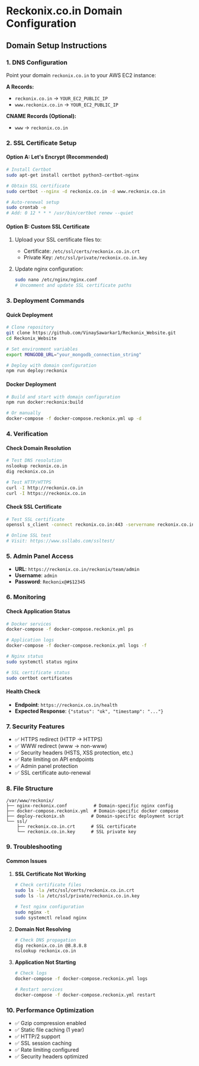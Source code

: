 # Reckonix.co.in Domain Configuration

## Domain Setup Instructions

### 1. DNS Configuration
Point your domain `reckonix.co.in` to your AWS EC2 instance:

**A Records:**
- `reckonix.co.in` → `YOUR_EC2_PUBLIC_IP`
- `www.reckonix.co.in` → `YOUR_EC2_PUBLIC_IP`

**CNAME Records (Optional):**
- `www` → `reckonix.co.in`

### 2. SSL Certificate Setup

#### Option A: Let's Encrypt (Recommended)
```bash
# Install Certbot
sudo apt-get install certbot python3-certbot-nginx

# Obtain SSL certificate
sudo certbot --nginx -d reckonix.co.in -d www.reckonix.co.in

# Auto-renewal setup
sudo crontab -e
# Add: 0 12 * * * /usr/bin/certbot renew --quiet
```

#### Option B: Custom SSL Certificate
1. Upload your SSL certificate files to:
   - Certificate: `/etc/ssl/certs/reckonix.co.in.crt`
   - Private Key: `/etc/ssl/private/reckonix.co.in.key`

2. Update nginx configuration:
   ```bash
   sudo nano /etc/nginx/nginx.conf
   # Uncomment and update SSL certificate paths
   ```

### 3. Deployment Commands

#### Quick Deployment
```bash
# Clone repository
git clone https://github.com/VinaySawarkar1/Reckonix_Website.git
cd Reckonix_Website

# Set environment variables
export MONGODB_URL="your_mongodb_connection_string"

# Deploy with domain configuration
npm run deploy:reckonix
```

#### Docker Deployment
```bash
# Build and start with domain configuration
npm run docker:reckonix:build

# Or manually
docker-compose -f docker-compose.reckonix.yml up -d
```

### 4. Verification

#### Check Domain Resolution
```bash
# Test DNS resolution
nslookup reckonix.co.in
dig reckonix.co.in

# Test HTTP/HTTPS
curl -I http://reckonix.co.in
curl -I https://reckonix.co.in
```

#### Check SSL Certificate
```bash
# Test SSL certificate
openssl s_client -connect reckonix.co.in:443 -servername reckonix.co.in

# Online SSL test
# Visit: https://www.ssllabs.com/ssltest/
```

### 5. Admin Panel Access

- **URL**: `https://reckonix.co.in/reckonix/team/admin`
- **Username**: `admin`
- **Password**: `Reckonix@#$12345`

### 6. Monitoring

#### Check Application Status
```bash
# Docker services
docker-compose -f docker-compose.reckonix.yml ps

# Application logs
docker-compose -f docker-compose.reckonix.yml logs -f

# Nginx status
sudo systemctl status nginx

# SSL certificate status
sudo certbot certificates
```

#### Health Check
- **Endpoint**: `https://reckonix.co.in/health`
- **Expected Response**: `{"status": "ok", "timestamp": "..."}`

### 7. Security Features

- ✅ HTTPS redirect (HTTP → HTTPS)
- ✅ WWW redirect (www → non-www)
- ✅ Security headers (HSTS, XSS protection, etc.)
- ✅ Rate limiting on API endpoints
- ✅ Admin panel protection
- ✅ SSL certificate auto-renewal

### 8. File Structure

```
/var/www/reckonix/
├── nginx-reckonix.conf          # Domain-specific nginx config
├── docker-compose.reckonix.yml  # Domain-specific docker compose
├── deploy-reckonix.sh          # Domain-specific deployment script
└── ssl/
    ├── reckonix.co.in.crt      # SSL certificate
    └── reckonix.co.in.key      # SSL private key
```

### 9. Troubleshooting

#### Common Issues

1. **SSL Certificate Not Working**
   ```bash
   # Check certificate files
   sudo ls -la /etc/ssl/certs/reckonix.co.in.crt
   sudo ls -la /etc/ssl/private/reckonix.co.in.key
   
   # Test nginx configuration
   sudo nginx -t
   sudo systemctl reload nginx
   ```

2. **Domain Not Resolving**
   ```bash
   # Check DNS propagation
   dig reckonix.co.in @8.8.8.8
   nslookup reckonix.co.in
   ```

3. **Application Not Starting**
   ```bash
   # Check logs
   docker-compose -f docker-compose.reckonix.yml logs
   
   # Restart services
   docker-compose -f docker-compose.reckonix.yml restart
   ```

### 10. Performance Optimization

- ✅ Gzip compression enabled
- ✅ Static file caching (1 year)
- ✅ HTTP/2 support
- ✅ SSL session caching
- ✅ Rate limiting configured
- ✅ Security headers optimized
